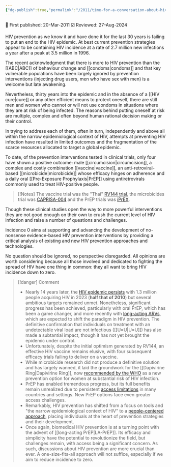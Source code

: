 ```yaml
---
{"dg-publish":true,"permalink":"/2011/time-for-a-conversation-about-hiv-prevention/","tags":["hiv-prevention","prevention-revolution"]}
---
```


📢 First published: 20-Mar-2011
☑️ Reviewed: 27-Aug-2024

HIV prevention as we know it and have done it for the last 30 years is failing to put an end to the HIV epidemic. At best current prevention strategies appear to be containing HIV incidence at a rate of 2.7 million new infections a year after a peak at 3.5 million in 1996.

The recent acknowledgment that there is more to HIV prevention than the [[ABC\|ABC]] of behaviour change and [[condoms\|condoms]] and that key vulnerable populations have been largely ignored by prevention interventions (injecting drug users, men who have sex with men) is a welcome but late awakening.

Nevertheless, thirty years into the epidemic and in the absence of a [[HIV cure\|cure]] or any other efficient means to protect oneself, there are still men and women who cannot or will not use condoms in situations where they are at risk of being infected. The reasons behind putting oneself at risk are multiple, complex and often beyond human rational decision making or their control.

In trying to address each of them, often in turn, independently and above all within the narrow epidemiological context of HIV, attempts at preventing HIV infection have resulted in limited outcomes and the fragmentation of the scarce resources allocated to target a global epidemic.

To date, of the prevention interventions tested in clinical trials, only four have shown a positive outcome: male [[circumcision\|circumcision]], a complex and costly combination [[vaccine\|vaccine]], an anti-retroviral-based [[microbicide\|microbicide]] whose efficacy hinges on adherence and a daily oral [[Pre-Exposure Prophylaxis\|PrEP]] using antiretrovirals commonly used to treat HIV-positive people.

>[!Notes]
>The vaccine trial was the "Thai" [RV144 trial](https://www.nejm.org/doi/full/10.1056/NEJMoa0908492), the microbicides trial was [CAPRISA-004](https://www.science.org/doi/10.1126/science.1193748) and the PrEP trials was [iPrEX](https://www.nejm.org/doi/full/10.1056/NEJMoa1011205).

Though these clinical studies open the way to more powerful interventions they are not good enough on their own to crush the current level of HIV infection and raise a number of questions and challenges.

Incidence 0 aims at supporting and advancing the development of no-nonsense evidence-based HIV prevention interventions by providing a critical analysis of existing and new HIV prevention approaches and technologies.

No question should be ignored, no perspective disregarded. All opinions are worth considering because all those involved and dedicated to fighting the spread of HIV have one thing in common: they all want to bring HIV incidence down to zero.

>[!danger] Comment
>- Nearly 14 years later, the [HIV epidemic persists](https://www.unaids.org/en/resources/fact-sheet) with 1.3 million people acquiring HIV in 2023 (**half that of 2010**) but several ambitious targets remained unmet. Nonetheless, significant progress has been achieved, particularly with oral PrEP, which has been a game changer, and more recently with [long-acting ARVs](https://theconversation.com/hiv-breakthrough-drug-trial-shows-injection-twice-a-year-is-100-effective-against-infection-233295), which are expected to shift the paradigm in HIV prevention. The definitive confirmation that individuals on treatment with an undetectable viral load are not infectious ([[U=U\|U=U]]) has also made a subtantial impact, though it has not yet brought the epidemic under control.
>- Unfortunately, despite the initial optimism generated by RV144, an effective HIV vaccine remains elusive, with four subsequent efficacy trials failing to deliver on a vaccine.
>- While microbicide research did not produce a definitive solution and has largely wanned, it laid the groundwork for the [[Dapivirine Ring\|Dapivirine Ring]], now [recommended by the WHO](https://www.who.int/news/item/26-01-2021-who-recommends-the-dapivirine-vaginal-ring-as-a-new-choice-for-hiv-prevention-for-women-at-substantial-risk-of-hiv-infection) as a new prevention option for women at substantial risk of HIV infection.
>- PrEP has enabled tremendous progress, but its full benefits remain unrealized due to persistent [access limitations](https://www.prepwatch.org/) in many countries and settings. New PrEP options face even greater access challenges.
>- Remarkably, HIV prevention has shifted from a focus on tools and "the narrow epidemiological context of HIV" to a [people-centered approach](https://hivpreventioncoalition.unaids.org/en/resources/towards-people-centered-precision-prevention-approach-considerations-prioritization), placing individuals at the heart of prevention strategies and their development.
>- Once again, biomedical HIV prevention is at a turning point with the advent of [[long-acting PrEP\|LA-PrEP]]. Its efficacy and simplicity have the potential to revolutionize the field, but challenges remain, with access being a significant concern. As such, discussions about HIV prevention are more crucial than ever. A one-size-fits-all approach will not suffice, especially if we aim to reduce incidence to zero.




